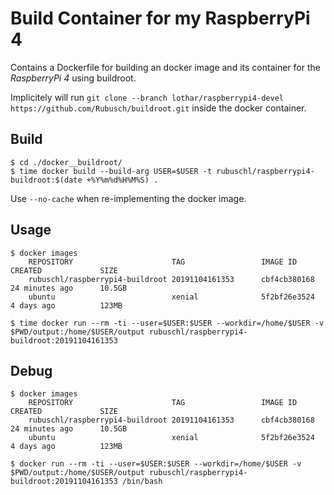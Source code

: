 # Build Container for my RaspberryPi 4

Contains a Dockerfile for building an docker image and its container for the _RaspberryPi 4_ using buildroot.

Implicitely will run ```git clone --branch lothar/raspberrypi4-devel https://github.com/Rubusch/buildroot.git``` inside the docker container.


## Build


```
$ cd ./docker__buildroot/
$ time docker build --build-arg USER=$USER -t rubuschl/raspberrypi4-buildroot:$(date +%Y%m%d%H%M%S) .
```

Use ```--no-cache``` when re-implementing the docker image.


## Usage

```
$ docker images
    REPOSITORY                      TAG                 IMAGE ID            CREATED             SIZE
    rubuschl/raspberrypi4-buildroot 20191104161353      cbf4cb380168        24 minutes ago      10.5GB
    ubuntu                          xenial              5f2bf26e3524        4 days ago          123MB

$ time docker run --rm -ti --user=$USER:$USER --workdir=/home/$USER -v $PWD/output:/home/$USER/output rubuschl/raspberrypi4-buildroot:20191104161353
```

## Debug

```
$ docker images
    REPOSITORY                      TAG                 IMAGE ID            CREATED             SIZE
    rubuschl/raspberrypi4-buildroot 20191104161353      cbf4cb380168        24 minutes ago      10.5GB
    ubuntu                          xenial              5f2bf26e3524        4 days ago          123MB

$ docker run --rm -ti --user=$USER:$USER --workdir=/home/$USER -v $PWD/output:/home/$USER/output rubuschl/raspberrypi4-buildroot:20191104161353 /bin/bash
```
